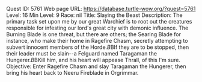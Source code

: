 Quest ID: 5761
Web page URL: https://database.turtle-wow.org/?quest=5761
Level: 16
Min Level: 9
Race: nil
Title: Slaying the Beast
Description: The primary task set upon me by our great Warchief is to root out the creatures responsible for infesting our lord's great city with demonic influence. The Burning Blade is one threat, but there are others; the Searing Blade for instance, who make their home in Ragefire Chasm, secretly attempting to subvert innocent members of the Horde.$B$BIf they are to be stopped, then their leader must be slain--a Felguard named Taragaman the Hungerer.$B$BKill him, and his heart will appease Thrall, of this I'm sure.
Objective: Enter Ragefire Chasm and slay Taragaman the Hungerer, then bring his heart back to Neeru Fireblade in Orgrimmar.
